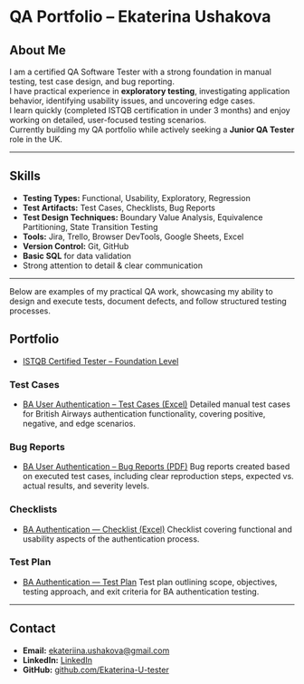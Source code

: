#  QA Portfolio – Ekaterina Ushakova

##  About Me
I am a certified QA Software Tester with a strong foundation in manual testing, test case design, and bug reporting.  
I have practical experience in **exploratory testing**, investigating application behavior, identifying usability issues, and uncovering edge cases.  
I learn quickly (completed ISTQB certification in under 3 months) and enjoy working on detailed, user-focused testing scenarios.  
Currently building my QA portfolio while actively seeking a **Junior QA Tester** role in the UK.

---

##  Skills
- **Testing Types:** Functional, Usability, Exploratory, Regression
- **Test Artifacts:** Test Cases, Checklists, Bug Reports
- **Test Design Techniques:** Boundary Value Analysis, Equivalence Partitioning, State Transition Testing
- **Tools:** Jira, Trello, Browser DevTools, Google Sheets, Excel
- **Version Control:** Git, GitHub
- **Basic SQL** for data validation
- Strong attention to detail & clear communication

---

Below are examples of my practical QA work, showcasing my ability to design and execute tests, document defects, and follow structured testing processes.
##  Portfolio

- [ISTQB Certified Tester – Foundation Level](https://github.com/Ekaterina-U-tester/QA-Portfolio/raw/main/Certificates/ISTQB_Certificate_Ekaterina_Ushakova.pdf)

### Test Cases
- [BA User Authentication – Test Cases (Excel)](https://github.com/Ekaterina-U-tester/QA-Portfolio/blob/main/Test%20Cases/BA_TestCases_User%20Authentication.xlsx)
Detailed manual test cases for British Airways authentication functionality, covering positive, negative, and edge scenarios.
### Bug Reports
- [BA User Authentication – Bug Reports (PDF)](https://github.com/Ekaterina-U-tester/QA-Portfolio/blob/a5758f445a391dd0610749aa322caf675c379109/Bug%20Reports/BA_UA_Bug_Reports.pdf)
Bug reports created based on executed test cases, including clear reproduction steps, expected vs. actual results, and severity levels.
### Checklists
- [BA Authentication — Checklist (Excel)](https://github.com/Ekaterina-U-tester/QA-Portfolio/raw/912d1ee26f646046ac5f783e628e08fc88df76f1/Checklists/BA_Authentication_Checklist.xlsx)
Checklist covering functional and usability aspects of the authentication process.
### Test Plan
- [BA Authentication — Test Plan](https://github.com/Ekaterina-U-tester/QA-Portfolio/blob/main/BA_Authentication_Test_Plan.md)
Test plan outlining scope, objectives, testing approach, and exit criteria for BA authentication testing.
---

##  Contact
- **Email:** ekateriina.ushakova@gmail.com
- **LinkedIn:** [LinkedIn](https://www.linkedin.com/in/ekaterina-ushakova/)
- **GitHub:** [github.com/Ekaterina-U-tester](https://github.com/Ekaterina-U-tester)
